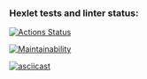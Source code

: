 ### Hexlet tests and linter status:
[![Actions Status](https://github.com/shelser/frontend-project-44/actions/workflows/hexlet-check.yml/badge.svg)](https://github.com/shelser/frontend-project-44/actions)

[![Maintainability](https://api.codeclimate.com/v1/badges/b60337d0fc0e38882e64/maintainability)](https://codeclimate.com/github/shelser/frontend-project-44/maintainability)

[![asciicast](https://asciinema.org/a/oqs4DhTnLGtojUwflsyauP2dI.svg)](https://asciinema.org/a/oqs4DhTnLGtojUwflsyauP2dI)